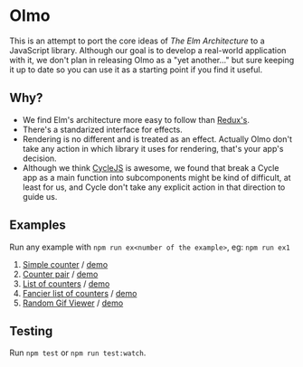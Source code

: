 # Olmo #

This is an attempt to port the core ideas of *The Elm Architecture* to a JavaScript library. Although our goal is to develop a real-world application with it, we don't plan in releasing Olmo as a "yet another..." but sure keeping it up to date so you can use it as a starting point if you find it useful.

## Why? ##

* We find Elm's architecture more easy to follow than [Redux's](https://github.com/rackt/redux/).
* There's a standarized interface for effects.
* Rendering is no different and is treated as an effect. Actually Olmo don't take any action in which library it uses for rendering, that's your app's decision.
* Although we think [CycleJS](http://cycle.js.org/) is awesome, we found that break a Cycle app as a main function into subcomponents might be kind of difficult, at least for us, and Cycle don't take any explicit action in that direction to guide us.

## Examples ##

Run any example with `npm run ex<number of the example>`, eg: `npm run ex1`

1. [Simple counter](https://github.com/kaleidos/olmo/blob/master/examples/01-counter) / [demo](http://kaleidos.github.io/olmo/examples/01-counter/)
2. [Counter pair](https://github.com/kaleidos/olmo/blob/master/examples/02-counter-pair) / [demo](http://kaleidos.github.io/olmo/examples/02-counter-pair/)
3. [List of counters](https://github.com/kaleidos/olmo/blob/master/examples/03-list-of-counters) / [demo](http://kaleidos.github.io/olmo/examples/03-list-of-counters/)
4. [Fancier list of counters](https://github.com/kaleidos/olmo/blob/master/examples/04-list-of-counters) / [demo](http://kaleidos.github.io/olmo/examples/04-list-of-counters/)
5. [Random Gif Viewer](https://github.com/kaleidos/olmo/blob/master/examples/05-random-gif-viewer) / [demo](http://kaleidos.github.io/olmo/examples/05-random-gif-viewer/)

## Testing ##

Run `npm test` or `npm run test:watch`.
